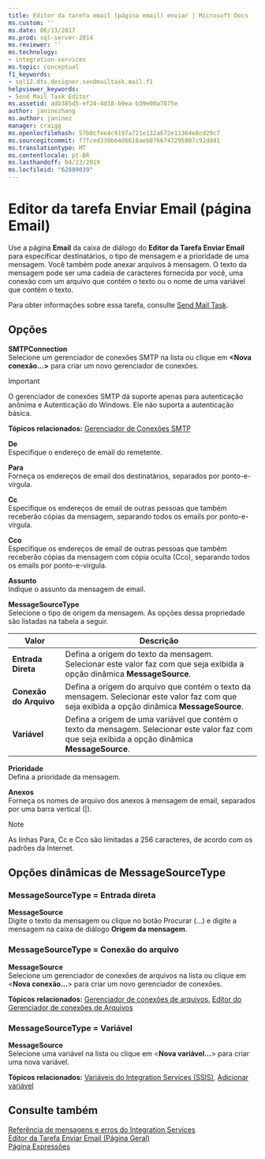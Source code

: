 ```yaml
---
title: Editor da tarefa email (página email) enviar | Microsoft Docs
ms.custom: ''
ms.date: 06/13/2017
ms.prod: sql-server-2014
ms.reviewer: ''
ms.technology:
- integration-services
ms.topic: conceptual
f1_keywords:
- sql12.dts.designer.sendmailtask.mail.f1
helpviewer_keywords:
- Send Mail Task Editor
ms.assetid: adb385d5-ef24-4d18-b9ea-b39e00a7075e
author: janinezhang
ms.author: janinez
manager: craigg
ms.openlocfilehash: 57b0cfee4c9197a721e132a672e11364e8cd29c7
ms.sourcegitcommit: f7fced330b64d6616aeb8766747295807c92dd41
ms.translationtype: MT
ms.contentlocale: pt-BR
ms.lasthandoff: 04/23/2019
ms.locfileid: "62889039"
---
```

# <a name="send-mail-task-editor-mail-page"></a>Editor da tarefa Enviar Email (página Email)
  Use a página **Email** da caixa de diálogo do **Editor da Tarefa Enviar Email** para especificar destinatários, o tipo de mensagem e a prioridade de uma mensagem. Você também pode anexar arquivos à mensagem. O texto da mensagem pode ser uma cadeia de caracteres fornecida por você, uma conexão com um arquivo que contém o texto ou o nome de uma variável que contém o texto.  
  
 Para obter informações sobre essa tarefa, consulte [Send Mail Task](control-flow/send-mail-task.md).  
  
## <a name="options"></a>Opções  
 **SMTPConnection**  
 Selecione um gerenciador de conexões SMTP na lista ou clique em **\<Nova conexão...>** para criar um novo gerenciador de conexões.  
  
> [!IMPORTANT]  
>  O gerenciador de conexões SMTP dá suporte apenas para autenticação anônima e Autenticação do Windows. Ele não suporta a autenticação básica.  
  
 **Tópicos relacionados:** [Gerenciador de Conexões SMTP](connection-manager/smtp-connection-manager.md)  
  
 **De**  
 Especifique o endereço de email do remetente.  
  
 **Para**  
 Forneça os endereços de email dos destinatários, separados por ponto-e-vírgula.  
  
 **Cc**  
 Especifique os endereços de email de outras pessoas que também receberão cópias da mensagem, separando todos os emails por ponto-e-vírgula.  
  
 **Cco**  
 Especifique os endereços de email de outras pessoas que também receberão cópias da mensagem com cópia oculta (Cco), separando todos os emails por ponto-e-vírgula.  
  
 **Assunto**  
 Indique o assunto da mensagem de email.  
  
 **MessageSourceType**  
 Selecione o tipo de origem da mensagem. As opções dessa propriedade são listadas na tabela a seguir.  
  
|Valor|Descrição|  
|-----------|-----------------|  
|**Entrada Direta**|Defina a origem do texto da mensagem. Selecionar este valor faz com que seja exibida a opção dinâmica **MessageSource**.|  
|**Conexão do Arquivo**|Defina a origem do arquivo que contém o texto da mensagem. Selecionar este valor faz com que seja exibida a opção dinâmica **MessageSource**.|  
|**Variável**|Defina a origem de uma variável que contém o texto da mensagem. Selecionar este valor faz com que seja exibida a opção dinâmica **MessageSource**.|  
  
 **Prioridade**  
 Defina a prioridade da mensagem.  
  
 **Anexos**  
 Forneça os nomes de arquivo dos anexos à mensagem de email, separados por uma barra vertical (|).  
  
> [!NOTE]  
>  As linhas Para, Cc e Cco são limitadas a 256 caracteres, de acordo com os padrões da Internet.  
  
## <a name="messagesourcetype-dynamic-options"></a>Opções dinâmicas de MessageSourceType  
  
### <a name="messagesourcetype--direct-input"></a>MessageSourceType = Entrada direta  
 **MessageSource**  
 Digite o texto da mensagem ou clique no botão Procurar (...) e digite a mensagem na caixa de diálogo **Origem da mensagem**.  
  
### <a name="messagesourcetype--file-connection"></a>MessageSourceType = Conexão do arquivo  
 **MessageSource**  
 Selecione um gerenciador de conexões de arquivos na lista ou clique em \<**Nova conexão...**> para criar um novo gerenciador de conexões.  
  
 **Tópicos relacionados:** [Gerenciador de conexões de arquivos](connection-manager/file-connection-manager.md), [Editor do Gerenciador de conexões de Arquivos](../../2014/integration-services/file-connection-manager-editor.md)  
  
### <a name="messagesourcetype--variable"></a>MessageSourceType = Variável  
 **MessageSource**  
 Selecione uma variável na lista ou clique em \<**Nova variável...**> para criar uma nova variável.  
  
 **Tópicos relacionados:** [Variáveis do Integration Services &#40;SSIS&#41;](integration-services-ssis-variables.md), [Adicionar variável](../../2014/integration-services/add-variable.md)  
  
## <a name="see-also"></a>Consulte também  
 [Referência de mensagens e erros do Integration Services](../../2014/integration-services/integration-services-error-and-message-reference.md)   
 [Editor da Tarefa Enviar Email &#40;Página Geral&#41;](general-page-of-integration-services-designers-options.md)   
 [Página Expressões](expressions/expressions-page.md)  
  
  
